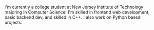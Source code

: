 I'm currently a college student at New Jersey Institute of Technology majoring in Computer Science! I'm skilled in frontend web development, basic backend dev, and skilled in C++. I also work on Python based projects.

<!---
markkcruz/markkcruz is a ✨ special ✨ repository because its `README.md` (this file) appears on your GitHub profile.
You can click the Preview link to take a look at your changes.
--->
